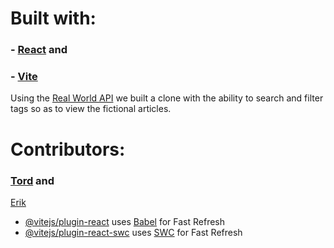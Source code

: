 <h1>Built with:</h1>

<h3>- <a href="https://react.dev/">React</a> and </h3>  
<h3>- <a href="https://vitejs.dev/">Vite</a></h3>

Using the
<a href="https://realworld-docs.netlify.app/docs/specs/frontend-specs/swagger/">Real World API</a>
we built a clone with the ability to search and filter tags so as to view the fictional articles.

<h1>Contributors:

<h3> <a href="https://github.com/tordvb10">Tord</a> and </h3>
<a href="https://github.com/NordikE">Erik</a></h3>

- [@vitejs/plugin-react](https://github.com/vitejs/vite-plugin-react/blob/main/packages/plugin-react/README.md) uses [Babel](https://babeljs.io/) for Fast Refresh
- [@vitejs/plugin-react-swc](https://github.com/vitejs/vite-plugin-react-swc) uses [SWC](https://swc.rs/) for Fast Refresh
